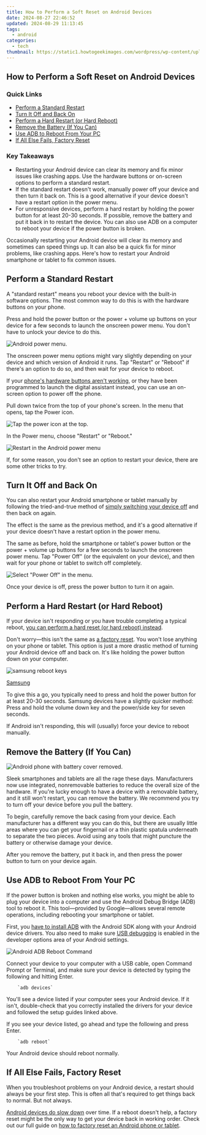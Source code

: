 ```yaml
---
title: How to Perform a Soft Reset on Android Devices
date: 2024-08-27 22:46:52
updated: 2024-08-29 11:13:45
tags:
  - android
categories:
  - tech
thumbnail: https://static1.howtogeekimages.com/wordpress/wp-content/uploads/wm/2023/10/power-and-volume-buttons-on-the-side-of-the-google-pixel-8-pro-1.jpg
---
```


## How to Perform a Soft Reset on Android Devices

### Quick Links

* [Perform a Standard Restart](https://some-knowledge.techidaily.com/2024-approved-full-guide-to-download-windows-movie-maker-60/)
* [Turn It Off and Back On](https://youtube-lab.techidaily.com/econstructing-the-revenue-stream-of-tseries-in-youtube-economy/)
* [Perform a Hard Restart (or Hard Reboot)](https://www.howtogeek.com/437701/how-to-restart-an-android-smartphone-or-tablet/#perform-a-hard-restart-or-hard-reboot)
* [Remove the Battery (If You Can)](https://www.howtogeek.com/437701/how-to-restart-an-android-smartphone-or-tablet/#remove-the-battery-if-you-can)
* [Use ADB to Reboot From Your PC](https://app-tips.techidaily.com/in-depth-analysis-of-microsofts-bing-chat-feature-using-advanced-ai-and-gpt-4/)
* [If All Else Fails, Factory Reset](https://android-pokemon-go.techidaily.com/why-is-ipogo-not-working-on-nokia-c210-fixed-drfone-by-drfone-virtual-android/)

### Key Takeaways

* Restarting your Android device can clear its memory and fix minor issues like crashing apps. Use the hardware buttons or on-screen options to perform a standard restart.
* If the standard restart doesn't work, manually power off your device and then turn it back on. This is a good alternative if your device doesn't have a restart option in the power menu.
* For unresponsive devices, perform a hard restart by holding the power button for at least 20-30 seconds. If possible, remove the battery and put it back in to restart the device. You can also use ADB on a computer to reboot your device if the power button is broken.

 Occasionally restarting your Android device will clear its memory and sometimes can speed things up. It can also be a quick fix for minor problems, like crashing apps. Here's how to restart your Android smartphone or tablet to fix common issues.

##  Perform a Standard Restart

 A "standard restart" means you reboot your device with the built-in software options. The most common way to do this is with the hardware buttons on your phone.

 Press and hold the power button or the power + volume up buttons on your device for a few seconds to launch the onscreen power menu. You don't have to unlock your device to do this.

![Android power menu.](https://static1.howtogeekimages.com/wordpress/wp-content/uploads/2023/11/2023-11-20_12-45-56.jpg) 

 The onscreen power menu options might vary slightly depending on your device and which version of Android it runs. Tap "Restart" or "Reboot" if there's an option to do so, and then wait for your device to reboot.

 If your [phone's hardware buttons aren't working](https://some-knowledge.techidaily.com/in-2024-in-depth-audio-settings-in-windows-10/), or they have been programmed to launch the digital assistant instead, you can use an on-screen option to power off the phone.

 Pull down twice from the top of your phone's screen. In the menu that opens, tap the Power icon.

![Tap the power icon at the top.](https://static1.howtogeekimages.com/wordpress/wp-content/uploads/2023/11/screenshot_20231103_093917_nova-launcher.jpg) 

 In the Power menu, choose "Restart" or "Reboot."

![Restart in the Android power menu](https://static1.howtogeekimages.com/wordpress/wp-content/uploads/2023/11/2023-11-20_12-46-52.jpg) 

 If, for some reason, you don't see an option to restart your device, there are some other tricks to try.

##  Turn It Off and Back On

 You can also restart your Android smartphone or tablet manually by following the tried-and-true method of [simply switching your device off](https://video-screen-grab.techidaily.com/updated-zoom-mastery-maximizing-your-podcast-recording-quality-for-2024/) and then back on again.

 The effect is the same as the previous method, and it's a good alternative if your device doesn't have a restart option in the power menu.

 The same as before, hold the smartphone or tablet's power button or the power + volume up buttons for a few seconds to launch the onscreen power menu. Tap "Power Off" (or the equivalent on your device), and then wait for your phone or tablet to switch off completely.

![Select "Power Off" in the menu.](https://static1.howtogeekimages.com/wordpress/wp-content/uploads/2023/11/screenshot_20231103_093905_nova-launcher.jpg) 

 Once your device is off, press the power button to turn it on again.

##  Perform a Hard Restart (or Hard Reboot)

 If your device isn't responding or you have trouble completing a typical reboot, [you can perform a hard reset (or hard reboot) instead](https://some-approaches.techidaily.com/abbyy-welcomes-adrian-jones-as-new-cro-strategic-leader-in-driving-company-growth/).

 Don't worry—this isn't the same as [a factory reset](https://apple-account.techidaily.com/in-2024-how-to-get-the-apple-id-verification-code-from-apple-iphone-14-in-the-best-ways-by-drfone-ios/). You won't lose anything on your phone or tablet. This option is just a more drastic method of turning your Android device off and back on. It's like holding the power button down on your computer.

![samsung reboot keys](https://static1.howtogeekimages.com/wordpress/wp-content/uploads/2021/04/hold-down-side-and-vol.png) 

[Samsung](https://shop-links.co/link/?exclusive=1&publisher_slug=itechdaily19598&url=https%3A%2F%2Fwww.samsung.com%2Fau%2Fsupport%2Fmobile-devices%2Fhow-do-i-restart-my-device-if-it-is-frozen-or-not-responding%2F)

 To give this a go, you typically need to press and hold the power button for at least 20-30 seconds. Samsung devices have a slightly quicker method: Press and hold the volume down key and the power/side key for seven seconds.

 If Android isn't responding, this will (usually) force your device to reboot manually.

##  Remove the Battery (If You Can)

![Android phone with battery cover removed.](https://static1.howtogeekimages.com/wordpress/wp-content/uploads/2023/11/img20231120104735.jpg) 

 Sleek smartphones and tablets are all the rage these days. Manufacturers now use integrated, nonremovable batteries to reduce the overall size of the hardware. If you're lucky enough to have a device with a removable battery, and it still won't restart, you can remove the battery. We recommend you try to turn off your device before you pull the battery.

 To begin, carefully remove the back casing from your device. Each manufacturer has a different way you can do this, but there are usually little areas where you can get your fingernail or a thin plastic spatula underneath to separate the two pieces. Avoid using any tools that might puncture the battery or otherwise damage your device.

 After you remove the battery, put it back in, and then press the power button to turn on your device again.

##  Use ADB to Reboot From Your PC

 If the power button is broken and nothing else works, you might be able to plug your device into a computer and use the Android Debug Bridge (ADB) tool to reboot it. This tool—provided by Google—allows several remote operations, including rebooting your smartphone or tablet.

 First, you [have to install ADB](https://techtrends.techidaily.com/how-to-successfully-obtain-a-refund-for-your-purchased-games-on-steam/) with the Android SDK along with your Android device drivers. You also need to make sure [USB debugging](https://desktop-recording.techidaily.com/premium-video-capture-without-extras-for-2024/) is enabled in the developer options area of your Android settings.

![Android ADB Reboot Command](https://static1.howtogeekimages.com/wordpress/wp-content/uploads/2023/11/2023-11-20_12-48-03.jpg) 

 Connect your device to your computer with a USB cable, open Command Prompt or Terminal, and make sure your device is detected by typing the following and hitting Enter.

        `adb devices`
    
 You'll see a device listed if your computer sees your Android device. If it isn't, double-check that you correctly installed the drivers for your device and followed the setup guides linked above.

 If you see your device listed, go ahead and type the following and press Enter.

        `adb reboot`
    
 Your Android device should reboot normally.

##  If All Else Fails, Factory Reset

 When you troubleshoot problems on your Android device, a restart should always be your first step. This is often all that's required to get things back to normal. But not always.

[Android devices do slow down](https://eaxpv-info.techidaily.com/new-in-2024-free-online-services-for-youtube-images-extraction/) over time. If a reboot doesn't help, a factory reset might be the only way to get your device back in working order. Check out our full guide on [how to factory reset an Android phone or tablet](https://apple-account.techidaily.com/in-2024-how-to-get-the-apple-id-verification-code-from-apple-iphone-14-in-the-best-ways-by-drfone-ios/).

<ins class="adsbygoogle"
     style="display:block"
     data-ad-format="autorelaxed"
     data-ad-client="ca-pub-7571918770474297"
     data-ad-slot="1223367746"></ins>



<ins class="adsbygoogle"
     style="display:block"
     data-ad-client="ca-pub-7571918770474297"
     data-ad-slot="8358498916"
     data-ad-format="auto"
     data-full-width-responsive="true"></ins>
